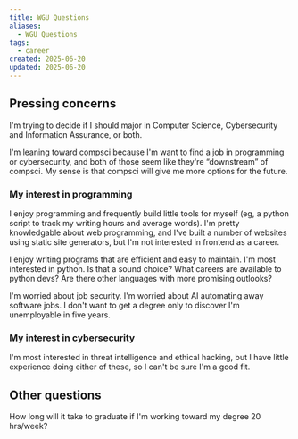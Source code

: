 ```yaml
---
title: WGU Questions
aliases:
  - WGU Questions
tags:
  - career
created: 2025-06-20
updated: 2025-06-20
---
```


## Pressing concerns

I'm trying to decide if I should major in Computer Science, Cybersecurity and Information Assurance, or both.

I'm leaning toward compsci because I'm want to find a job in programming or cybersecurity, and both of those seem like they're “downstream” of compsci. My sense is that compsci will give me more options for the future.

### My interest in programming

I enjoy programming and frequently build little tools for myself (eg, a python script to track my writing hours and average words). I'm pretty knowledgable about web programming, and I've built a number of websites using static site generators, but I'm not interested in frontend as a career.

I enjoy writing programs that are efficient and easy to maintain. I'm most interested in python. Is that a sound choice? What careers are available to python devs? Are there other languages with more promising outlooks?

I'm worried about job security. I'm worried about AI automating away software jobs. I don't want to get a degree only to discover I'm unemployable in five years.

### My interest in cybersecurity

I'm most interested in threat intelligence and ethical hacking, but I have little experience doing either of these, so I can't be sure I'm a good fit.

## Other questions

How long will it take to graduate if I'm working toward my degree 20 hrs/week?

